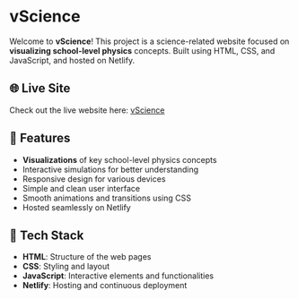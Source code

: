# vScience

Welcome to **vScience**! This project is a science-related website focused on **visualizing school-level physics** concepts. Built using HTML, CSS, and JavaScript, and hosted on Netlify.

## 🌐 Live Site

Check out the live website here: [vScience](https://vscience.netlify.app/)

## 📑 Features

- **Visualizations** of key school-level physics concepts
- Interactive simulations for better understanding
- Responsive design for various devices
- Simple and clean user interface
- Smooth animations and transitions using CSS
- Hosted seamlessly on Netlify

## 🚀 Tech Stack

- **HTML**: Structure of the web pages
- **CSS**: Styling and layout
- **JavaScript**: Interactive elements and functionalities
- **Netlify**: Hosting and continuous deployment
